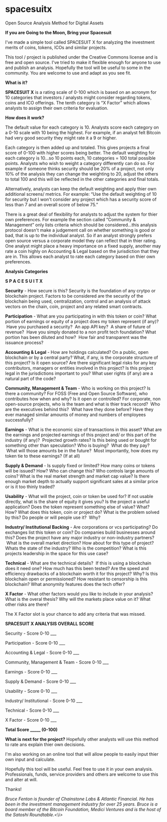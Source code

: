 # spacesuitx
Open Source Analysis Method for Digital Assets

<b>If you are Going to the Moon, Bring your Spacesuit</b>


I've made a simple tool called SPACESUIT X for analyzing the investment merits of coins, tokens, ICOs and similar projects.

This tool / project is published under the Creative Commons license and is free and open source.  I've tried to make it flexible enough for anyone to use and publish an analysis.   Hopefully the tool will be useful to some in the community.  You are welcome to use and adapt as you see fit.

<b>What is it?</b>

<b>SPACESUIT X</b> is a rating scale of 0-100 which is based on an acronym for 10 categories that investors / analysts might consider regarding tokens, coins and ICO offerings.  The tenth category is “X Factor” which allows analysts to assign their own criteria for evaluation.

<b>How does it work?</b>

The default value for each category is 10.  Analysts score each category on a 0-10 scale with 10 being the highest.  For example, if an analyst felt Bitcoin had very good security they might rate it a 9 or higher.

Each category is then added up and totaled.  This gives projects a final score of 0-100 with higher scores being better.
The default weighting for each category is 10...so 10 points each, 10 categories = 100 total possible points.  Analysts who wish to weight a category differently can do so.  For example if someone thinks security should be 20% of a project, not only 10% of the analysis they can change the weighting to 20, adjust the others to total 100 and this will be reflected in the other categories and final totals.

Alternatively, analysts can keep the default weighting and apply thier own additional screens/ metrics.  For example:  “Use the default weighting of 10 for security but I won't consider any project which has a security score of less than 7 and an overall score of below 75.”

There is a great deal of flexibility for analysts to adjust the system for thier own preferences.  For example the section called “Community & Management” only lists criteria which should be considered...this analysis protocol doesn't make a judgement call on whether something is good or bad, that is up to the individual analyst.  So if an analyst strongly prefers open source versus a corporate model they can reflect that in thier rating.  One analyst might place a heavy importance on a fixed supply, another may rate a coin highly on Accounting & Legal based on the jurisdiction that they are in.  This allows each analyst to rate each category based on thier own preferences.


<b>Analysis Categories

S P A C E S U I T   X</b>


<b>Security</b> - How secure is this?  Security is the foundation of any crytpo or blockchain project.  Factors to be considered are the security of the blockchain being used, centralization, control and an analysis of attack vectors on the chain, coin, project and any related smart contracts.

<b>Participation</b> - What are you participating in with this token or coin?  What portion of earnings or equity of a project does my token represent (if any)?  Have you purchased a security?  An app API key?  A share of future of revenue?  Have you simply donated to a non profit tech foundation?  What portion has been diluted and how?  How fair and transparent was the issuance process?

<b>Accounting & Legal</b> - How are holdings calculated?  On a public, open blockchain or by a central party?  What, if any, is the corporate structure of this project?  Is it open source?  Are there significant legal risks for any key contributors, managers or entities involved in this project?  Is this project legal in the jurisdictions important to you?  What user rights (if any) are a natural part of the code?

<b>Community, Management & Team</b> - Who is working on this project?  Is there a community? For FOSS (Free and Open Source Software), who contributes how when and why?  Is it open or controlled?  For corporate, non open-source projects, who is the team and what is thier track record?  Who are the executives behind this?  What have they done before?  Have they ever managed similar amounts of money and numbers of employees successfully? 

<b>Earnings</b> - What is the economic size of transactions in this asset?  What are the earnings and projected earnings of this project and/ or this part of the industry (if any)?  Projected growth rates? Is this being used or bought for something other than speculation? Who is buying?  What do they pay?  What will those amounts be in the future?  Most importantly, how does my token tie to these earnings? (If at all)

<b>Supply & Demand</b> - Is supply fixed or limited?  How many coins or tokens will be issued?  How?  Who can change this?  Who controls large amounts of coins?  What is the real market strength and market cap value?  Is there enough market depth to actually support significant sales at a similar price or is it too thinly traded?

<b>Usability</b> - What will the project, coin or token be used for?  If not usable directly, what is the share of equity it gives you?  Is the project a useful application?  Does the token represent something else of value?  What?  How?  What does this token, coin or project do?  What is the problem solved by this? Do people or will people use it?  Why?

<b>Industry/ Institutional Backing</b> - Are corporations or vcs participating?  Do exchanges list this token or coin?  Do companies build businesses around this?  Does the project have any major industry or non-industry partners?  What is the overall market direction?  How about for this type of project?  Whats the state of the industry?  Who is the competition?  What is this projects leadership in the space for this use case?

<b>Technical</b> - What are the technical details?  If this is using a blockchain does it need one?  How much has this been tested?  Are the speed and efficiency drawbacks of a blockchain worth it for this project?  Why?  Is this blockchain open or permissioned?  How resistant to censorship is this blockchain?  What anonymity features does the tech offer?

<b>X Factor</b> - What other factors would you like to include in your analysis?  What is the overal thesis?  Why will the markets place value on it?  What other risks are there?

The X Factor slot is your chance to add any criteria that was missed.


<b>SPACESUIT X ANALYSIS OVERALL SCORE </b>

Security -                     Score 0-10 ___

Participation -                Score 0-10 ___

Accounting & Legal -           Score 0-10 ___

Community, Management & Team - Score 0-10 ___

Earnings -                     Score 0-10 ___

Supply & Demand -              Score 0-10 ___

Usability -                    Score 0-10 ___

Industry/ Institutional -      Score 0-10 ___

Technical -                    Score 0-10 ___

X Factor -                     Score 0-10 ___

<b>                          Total Score _____ (0-100)</b>



<b>What is next for the project?</b>
Hopefully other analysts will use this method to rate ans explain thier own decisions.

I'm also working on an online tool that will allow people to easily input thier own input and calculate. 


Hopefully this tool will be useful.  Feel free to use it in your own analysis.  Professionals, funds, service providers and others are welcome to use this and alter at will.

Thanks!


<i>Bruce Fenton is founder of Chainstone Labs & Atlantic Financial.  He has been in the investment management industry for over 25 years.  Bruce is a board member of the Bitcoin Foundation, Medici Ventures and is the host of the Satoshi Roundtable.<\i>

















